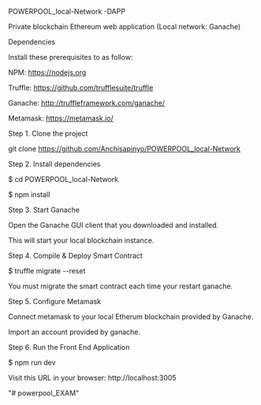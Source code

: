 POWERPOOL_local-Network -DAPP

Private blockchain Ethereum web application (Local network: Ganache)

Dependencies

Install these prerequisites to as follow:
 
NPM: https://nodejs.org

Truffle: https://github.com/trufflesuite/truffle

Ganache: http://truffleframework.com/ganache/

Metamask: https://metamask.io/


Step 1. Clone the project

git clone https://github.com/Anchisapinyo/POWERPOOL_local-Network

Step 2. Install dependencies

$ cd POWERPOOL_local-Network

$ npm install

Step 3. Start Ganache

Open the Ganache GUI client that you downloaded and installed.

This will start your local blockchain instance. 

Step 4. Compile & Deploy Smart Contract

$ truffle migrate --reset 

You must migrate the smart contract each time your restart ganache.

Step 5. Configure Metamask

Connect metamask to your local Etherum blockchain provided by Ganache.

Import an account provided by ganache.

Step 6. Run the Front End Application

$ npm run dev 

Visit this URL in your browser: http://localhost:3005

"# powerpool_EXAM" 
